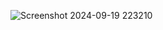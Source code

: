 ![Screenshot 2024-09-19 223210](https://github.com/user-attachments/assets/6fd4fa74-064a-4275-8a3c-07459050c4da)
